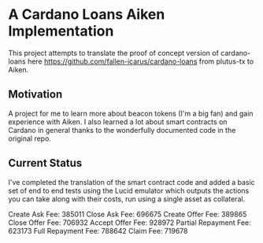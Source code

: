 # A Cardano Loans Aiken Implementation
This project attempts to translate the proof of concept version of cardano-loans here https://github.com/fallen-icarus/cardano-loans from plutus-tx to Aiken.

## Motivation
A project for me to learn more about beacon tokens (I'm a big fan) and gain experience with Aiken. I also learned a lot about smart contracts on Cardano in general thanks to the wonderfully documented code in the original repo.

## Current Status
I've completed the translation of the smart contract code and added a basic set of end to end tests using the Lucid emulator which outputs the actions you can take along with their costs, run using a single asset as collateral.

Create Ask Fee: 385011
Close Ask Fee: 696675
Create Offer Fee: 389865
Close Offer Fee: 706932
Accept Offer Fee: 928972
Partial Repayment Fee: 623173
Full Repayment Fee: 788642
Claim Fee: 719678



